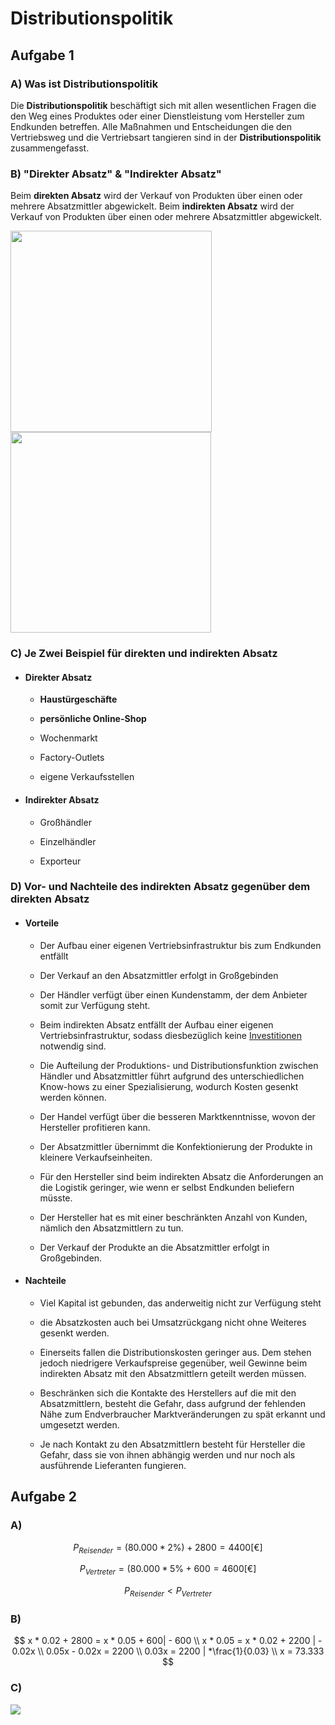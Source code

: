 # Distributionspolitik

## Aufgabe 1

### A) Was ist Distributionspolitik

Die **Distributionspolitik** beschäftigt sich mit allen wesentlichen Fragen die den Weg eines 
Produktes oder einer Dienstleistung vom Hersteller zum Endkunden 
betreffen. Alle Maßnahmen und Entscheidungen die den Vertriebsweg und 
die Vertriebsart tangieren sind in der **Distributionspolitik** zusammengefasst.

### B) "Direkter Absatz" & "Indirekter Absatz"

Beim **direkten Absatz** wird der Verkauf von Produkten über einen oder mehrere Absatzmittler abgewickelt. Beim **indirekten Absatz** wird der Verkauf von Produkten über einen oder mehrere Absatzmittler abgewickelt.

<img title="" src="file:///C:/Users/janec/AppData/Roaming/marktext/images/2022-11-02-10-12-48-direkter-absatz.png" alt="" width="322"><img title="" src="file:///C:/Users/janec/AppData/Roaming/marktext/images/2022-11-02-10-13-26-indirekter-absatz.png" alt="" width="321">

### 

### C) Je Zwei Beispiel für direkten und indirekten Absatz

- #### Direkter Absatz
  
  - **Haustürgeschäfte**
  
  - **persönliche Online-Shop**
  
  - Wochenmarkt
  
  - Factory-Outlets
  
  - eigene Verkaufsstellen

- #### Indirekter Absatz
  
  - Großhändler
  
  - Einzelhändler
  
  - Exporteur

### D) Vor- und Nachteile des indirekten Absatz gegenüber dem direkten Absatz

- #### Vorteile
  
  - Der Aufbau einer eigenen Vertriebsinfrastruktur bis zum Endkunden entfällt
  
  - Der Verkauf an den Absatzmittler erfolgt in Großgebinden
  
  - Der Händler verfügt über einen Kundenstamm, der dem Anbieter somit zur Verfügung steht.
  
  - Beim indirekten Absatz entfällt der Aufbau einer eigenen Vertriebsinfrastruktur, sodass diesbezüglich keine [Investitionen](https://www.bwl-lexikon.de/wiki/investitionen-investitionsarten/) notwendig sind.
  
  - Die Aufteilung der 
    Produktions- und Distributionsfunktion zwischen Händler und 
    Absatzmittler führt aufgrund des unterschiedlichen Know-hows zu einer 
    Spezialisierung, wodurch Kosten gesenkt werden können.
  
  - Der Handel verfügt über die besseren Marktkenntnisse, wovon der Hersteller profitieren kann.
  
  - Der Absatzmittler übernimmt die Konfektionierung der Produkte in kleinere Verkaufseinheiten.
  
  - Für den Hersteller 
    sind beim indirekten Absatz die Anforderungen an die Logistik geringer, 
    wie wenn er selbst Endkunden beliefern müsste.
  
  - Der Hersteller hat es mit einer beschränkten Anzahl von Kunden, nämlich den Absatzmittlern zu tun.
  
  - Der Verkauf der Produkte an die Absatzmittler erfolgt in Großgebinden.

- #### Nachteile
  
  - Viel Kapital ist gebunden, das anderweitig nicht zur Verfügung steht
  
  - die Absatzkosten auch bei Umsatzrückgang nicht ohne Weiteres gesenkt werden.
  
  - Einerseits fallen die 
    Distributionskosten geringer aus. Dem stehen jedoch niedrigere 
    Verkaufspreise gegenüber, weil Gewinne beim indirekten Absatz mit den 
    Absatzmittlern geteilt werden müssen.
  
  - Beschränken sich die 
    Kontakte des Herstellers auf die mit den Absatzmittlern, besteht die 
    Gefahr, dass aufgrund der fehlenden Nähe zum Endverbraucher 
    Marktveränderungen zu spät erkannt und umgesetzt werden.
  
  - Je nach Kontakt zu den
     Absatzmittlern besteht für Hersteller die Gefahr, dass sie von ihnen 
    abhängig werden und nur noch als ausführende Lieferanten fungieren.

## Aufgabe 2

### A)

$$
P_{Reisender}  = (80.000 * 2\%) + 2800 = 4400[€]
$$

$$
P_{Vertreter}  = (80.000 * 5 \% + 600 = 4600[€]
$$

$$
P_{Reisender} < P_{Vertreter}
$$

### B)

$$
x * 0.02 + 2800 = x * 0.05 + 600| - 600 \\
x * 0.05 = x * 0.02 + 2200 | - 0.02x \\
0.05x - 0.02x = 2200 \\
0.03x = 2200 | *\frac{1}{0.03} \\
x = 73.333
$$

### C)

![](C:\Users\janec\AppData\Roaming\marktext\images\2022-11-02-11-53-24-image.png)
